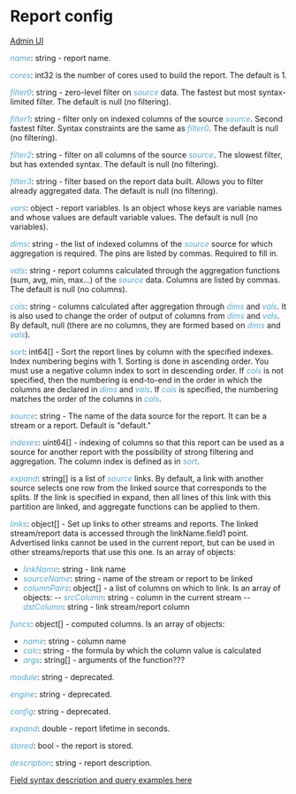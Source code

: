 # Report config

[Admin UI](/admin#/dataset/reports)

*name*: string - report name.

*cores*: int32 is the number of cores used to build the report. The default is 1.

*filter0*: string - zero-level filter on *source* data. The fastest but most syntax-limited filter. The default is null (no filtering).

*filter1*: string - filter only on indexed columns of the source *source*. Second fastest filter. Syntax constraints are the same as *filter0*. The default is null (no filtering).

*filter2*: string - filter on all columns of the source *source*. The slowest filter, but has extended syntax. The default is null (no filtering).

*filter3*: string - filter based on the report data built. Allows you to filter already aggregated data. The default is null (no filtering).

*vars*: object - report variables. Is an object whose keys are variable names and whose values are default variable values. The default is null (no variables).

*dims*: string - the list of indexed columns of the *source* source for which aggregation is required. The pins are listed by commas. Required to fill in.

*vals*: string - report columns calculated through the aggregation functions (sum, avg, min, max...) of the *source* data. Columns are listed by commas. The default is null (no columns).

*cols*: string - columns calculated after aggregation through *dims* and *vals*. It is also used to change the order of output of columns from *dims* and *vals*. By default, null (there are no columns, they are formed based on *dims* and *vals*).

*sort*: int64[] - Sort the report lines by column with the specified indexes. Index numbering begins with 1. Sorting is done in ascending order. You must use a negative column index to sort in descending order. If *cols* is not specified, then the numbering is end-to-end in the order in which the columns are declared in *dims* and *vals*. If *cols* is specified, the numbering matches the order of the columns in *cols*.

*source*: string - The name of the data source for the report. It can be a stream or a report. Default is "default."

*indexes*: uint64[] - indexing of columns so that this report can be used as a source for another report with the possibility of strong filtering and aggregation. The column index is defined as in *sort*.

*expand*: string[] is a list of *source* links. By default, a link with another source selects one row from the linked source that corresponds to the splits. If the link is specified in expand, then all lines of this link with this partition are linked, and aggregate functions can be applied to them.

*links*: object[] - Set up links to other streams and reports. The linked stream/report data is accessed through the linkName.field1 point. Advertised links cannot be used in the current report, but can be used in other streams/reports that use this one. Is an array of objects:
- *linkName*: string - link name
- *sourceName*: string - name of the stream or report to be linked
- *columnPairs*: object[] - a list of columns on which to link. Is an array of objects:
-- *srcColumn*: string - column in the current stream
-- *dstColumn*: string - link stream/report column

*funcs*: object[] - computed columns. Is an array of objects:
- *name*: string - column name
- *calc*: string - the formula by which the column value is calculated
- *args*: string[] - arguments of the function???

*module*: string - deprecated.

*engine*: string - deprecated.

*config*: string - deprecated.

*expand*: double - report lifetime in seconds.

*stored*: bool - the report is stored.

*description*: string - report description.

[Field syntax description and query examples here](/pages/docs/graphql/)

<style>
.my-dark-theme .my-content {
    color: var(--light)
}
.my-dark-theme .my-content h1,
.my-dark-theme .my-content h2,
.my-dark-theme .my-content h3,
.my-dark-theme .my-content h4,
.my-dark-theme .my-content h5 {
    color: white;
}
.my-content b,i,em {
    color: rgb(88,167,202);
}
code { white-space: pre; }
</style>
